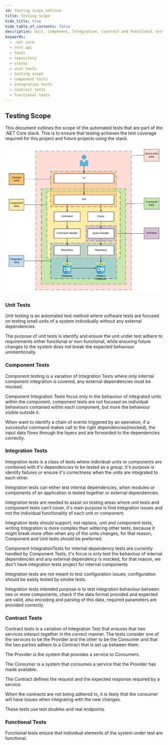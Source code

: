 ```yaml
---
id: testing_scope_netcore
title: Testing Scope
hide_title: true
hide_table_of_contents: false
description: Unit, Component, Integration, Contract and Functional testing for the .NET Core REST API application
keywords:
  - .net core
  - rest api
  - tests 
  - repository
  - stacks
  - unit tests
  - testing scope
  - component tests
  - integration tests
  - contract tests
  - functional tests
---
```


## Testing Scope

This document outlines the scope of the automated tests that are part of the .NET Core stack. This is to ensure that testing achieves the test coverage required for this project and future projects using the stack.

![Testing Scope](/img/testing_scope.png)

### Unit Tests

Unit testing is an automated test method where software tests are focused on testing small units of a system individually without any external dependencies.

The purpose of unit tests is identify and ensure the unit under test adhere to requirements either functional or non-functional, while ensuring future changes to the system does not break the expected behaviour unintentionally.

### Component Tests

Component testing is a variation of Integration Tests where only internal component integration is covered, any external dependencies must be mocked.

Component Integration Tests focus only in the behaviour of integrated units within the component, component tests are not focused on individual behaviours contained within each component, but more the behaviour visible outside it.

When want to identify a chain of events triggered by an operation, if a successful command makes call to the right dependencies(mocked), the input data flows through the layers and are forwarded to the dependencies correctly.


### Integration Tests

Integration tests is a class of tests where individual units or components are combined with it's dependencies to be tested as a group. It's purpose is identify failures or ensure it's correctness when the units are integrated to each other.

Integration tests can either test internal dependencies, when modules or components of an application is tested together or external dependencies.

Integration tests are needed to assist on testing areas where unit tests and component tests can't cover, it's main purpose is find integration issues and not the individual functionality of each unit or component.

Integration tests should support, not replace, unit and component tests, writing Integration is more complex than wittering other tests, because it might break more often when any of the units changes, for that reason, Component and Unit tests should be preferred.

Component IntegrationTests for internal dependency tests are currently handled by Component Tests, it's focus is only test the behaviour of internal dependencies and any external dependency is mocked, for that reason, we don't have integration tests project for internal components

Integration tests are not meant to test configuration issues, configuration should be easily tested by smoke tests.

Integration tests intended purpose is to test integration behaviour between two or more components, check if the data format provided and expected are valid, also encoding and parsing of this data, required parameters are provided correctly.


### Contract Tests


Contract tests is a variation of Integration Test that ensures that two services interact together in the correct manner. The tests consider one of the services to be the Provider and the other to be the Consumer and that the two parties adhere to a Contract that is set up between them.

The Provider is the system that provides a service to Consumers.

The Consumer is a system that consumes a service that the Provider has made available.

The Contract defines the request and the expected response required by a service.

When the contracts are not being adhered to, it is likely that the consumer will have issues when integrating with the new changes.

These tests use test doubles and real endpoints.


### Functional Tests

Functional tests ensure that individual elements of the system under test are functional.

